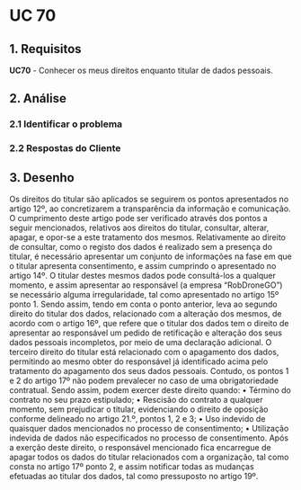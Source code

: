 # UC 70

## 1. Requisitos

**UC70** - Conhecer os meus direitos enquanto titular de dados pessoais.

## 2. Análise

### 2.1 Identificar o problema

### 2.2 Respostas do Cliente

## 3. Desenho

Os direitos do titular são aplicados se seguirem os pontos apresentados no artigo 12º, ao concretizarem a transparência da informação e comunicação. O cumprimento deste artigo pode ser verificado através dos pontos a seguir mencionados, relativos aos direitos do titular, consultar, alterar, apagar, e opor-se a este tratamento dos mesmos. Relativamente ao direito de consultar, como o registo dos dados é realizado sem a presença do titular, é necessário apresentar um conjunto de informações na fase em que o titular apresenta consentimento, e assim cumprindo o apresentado no artigo 14º. O titular destes mesmos dados pode consultá-los a qualquer momento, e assim apresentar ao responsável (a empresa “RobDroneGO”) se necessário alguma irregularidade, tal como apresentado no artigo 15º ponto 1. Sendo assim, tendo em conta o ponto anterior, leva ao segundo direito do titular dos dados, relacionado com a alteração dos mesmos, de acordo com o artigo 16º, que refere que o titular dos dados tem o direito de apresentar ao responsável um pedido de retificação e alteração dos seus dados pessoais incompletos, por meio de uma declaração adicional. O terceiro direito do titular está relacionado com o apagamento dos dados, permitindo ao mesmo obter do responsável já identificado acima pelo tratamento do apagamento dos seus dados pessoais. Contudo, os pontos 1 e 2 do artigo 17º não podem prevalecer no caso de uma obrigatoriedade contratual. Sendo assim, podem exercer deste direito quando: • Término do contrato no seu prazo estipulado; • Rescisão do contrato a qualquer momento, sem prejudicar o titular, evidenciando o direito de oposição conforme delineado no artigo 21.º, pontos 1, 2 e 3; • Uso indevido de quaisquer dados mencionados no processo de consentimento; • Utilização indevida de dados não especificados no processo de consentimento. Após a exerção deste direito, o responsável mencionado fica encarregue de apagar todos os dados do titular relacionados com a organização, tal como consta no artigo 17º ponto 2, e assim notificar todas as mudanças efetuadas ao titular dos dados, tal como pressuposto no artigo 19º.
